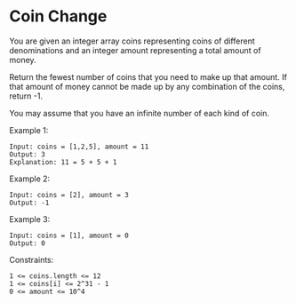 # Coin Change

You are given an integer array coins representing coins of different denominations and an integer amount representing a total amount of money.

Return the fewest number of coins that you need to make up that amount. If that amount of money cannot be made up by any combination of the coins, return -1.

You may assume that you have an infinite number of each kind of coin.


Example 1:

    Input: coins = [1,2,5], amount = 11
    Output: 3
    Explanation: 11 = 5 + 5 + 1

Example 2:

    Input: coins = [2], amount = 3
    Output: -1

Example 3:

    Input: coins = [1], amount = 0
    Output: 0
 

Constraints:

    1 <= coins.length <= 12
    1 <= coins[i] <= 2^31 - 1
    0 <= amount <= 10^4
